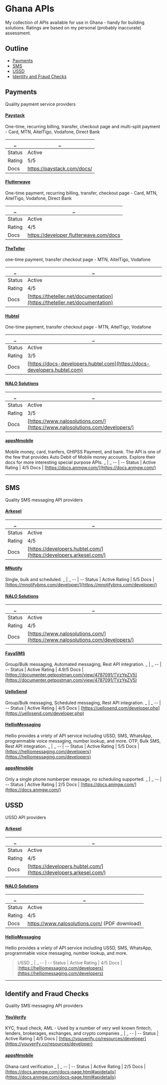 # Ghana APIs
My collection of APIs available for use in Ghana - handy for building solutions. Ratings are based on my personal (probably inaccurate) assessment.

## Outline
* [Payments](https://github.com/aberba/ghana-apis/README.md#payments)
* [SMS](https://github.com/aberba/ghana-apis/edit/master/README.md#sms)
* [USSD](https://github.com/aberba/ghana-apis/edit/master/README.md#ussd)
* [Identity and Fraud Checks](https://github.com/aberba/ghana-apis/edit/master/README.md#identify-and-fraud-checks)

## Payments
Quality payment service providers 

#### [Paystack](https://paystack.com/)
One-time, recurring billing, transfer, checkout page and multi-split payment - Card, MTN, AitelTigo, Vodafone, Direct Bank 

_ | _ 
-- | --
Status | Active
Rating | 5/5
Docs | https://paystack.com/docs/

#### [Flutterwave](https://flutterwave.com/gh/)
One-time payment, recurring billing, transfer, checkout page - Card, MTN, AitelTigo, Vodafone, Direct Bank

_ | _ 
-- | --
Status | Active
Rating | 4/5
Docs | https://developer.flutterwave.com/docs

#### [TheTeller](https://theteller.net/)
one-time payment, transfer checkout page - MTN, AitelTigo, Vodafone

_ | _ 
-- | --
Status | Active
Rating | 4/5
Docs | [https://theteller.net/documentation](https://theteller.net/documentation)

#### [Hubtel](https://hubtel.com)
One-time payment, transfer checkout page - MTN, AitelTigo, Vodafone

_ | _ 
-- | --
Status | Active
Rating | 3/5
Docs | [https://docs-developers.hubtel.com](https://docs-developers.hubtel.com)

 #### [NALO Solutions](https://www.nalosolutions.com/)
 
_ | _ 
-- | --
Status | Active
Rating | 3/5
Docs | [https://www.nalosolutions.com/](https://www.nalosolutions.com/developers/)

 #### [appsNmobile](https://appsnmobilesolutions.com/)
 Mobile money, card, tranfers, GHIPSS Payment, and bank. The API is one of the few that provides Auto Debit of Mobile money accounts. Explore their docs for more interesting special purpose APIs.
_ | _ 
-- | --
Status | Active
Rating | 4/5
Docs | [https://docs.anmgw.com/](https://docs.anmgw.com/)



---


## SMS
 Quality SMS messaging API providers
 
#### [Arkesel](https://arkesel.com/)

_ | _ 
-- | --
Status | Active
Rating | 4/5
Docs | [https://developers.hubtel.com/](https://developers.arkesel.com/)


#### [MNotify](https://www.mnotify.com/)
Single, bulk and scheduled.
_ | _ 
-- | --
Status | Active
Rating | 5/5
Docs | [https://mnotifybms.com/developer/](https://mnotifybms.com/developer/)

#### [NALO Solutions](https://www.nalosolutions.com/)
_ | _ 
-- | --
Status | Active
Rating | 4/5
Docs | [https://www.nalosolutions.com/](https://www.nalosolutions.com/developers/)

#### [FayaSMS](https://fayasms.com/)
Group/Bulk messaging, Automated messaging, Rest API integration.
_ | _ 
-- | --
Status | Active
Rating | 4.9/5
Docs | [https://documenter.getpostman.com/view/4787091/TVzYeZV5](https://documenter.getpostman.com/view/4787091/TVzYeZV5)


#### [UelloSend](https://uellosend.com/)
Group/Bulk messaging, Scheduled messaging, Rest API integration.
_ | _ 
-- | --
Status | Active
Rating | 4/5
Docs | [https://uellosend.com/developer.php](https://uellosend.com/developer.php)


#### [HellioMessaging](https://helliomessaging.com)
Hellio provides a vriety of API service including USSD, SMS, WhatsApp, programmable voice messaging, number lookup, and more. OTP, Bulk SMS, Rest API integration.
_ | _ 
-- | --
Status | Active
Rating | 5/5
Docs | [https://helliomessaging.com/developers](https://helliomessaging.com/developers)


 #### [appsNmobile](https://appsnmobilesolutions.com/)
 Only a single phone numberper message, no scheduling supported.
_ | _ 
-- | --
Status | Active
Rating | 2/5
Docs | [https://docs.anmgw.com/](https://docs.anmgw.com/)



## USSD
 USSD API providers
 
#### [Arkesel](https://arkesel.com/)
_ | _ 
-- | --
Status | Active
Rating | 4/5
Docs | [https://developers.hubtel.com/](https://developers.arkesel.com/)

#### [NALO Solutions](https://www.nalosolutions.com/)
_ | _ 
-- | --
Status | Active
Rating | 4/5
Docs | https://www.nalosolutions.com/ (PDF download)

#### [HellioMessaging](https://helliomessaging.com)
Hellio provides a vriety of API service including USSD, SMS, WhatsApp, programmable voice messaging, number lookup, and more.
> USSD
_ | _ 
-- | --
Status | Active
Rating | 4/5
Docs | [https://helliomessaging.com/developers](https://helliomessaging.com/developers)


--- 

## Identify and Fraud Checks
 Quality SMS messaging API providers

#### [YouVerify]([https://appsnmobilesolutions.com/](https://youverify.co/))
KYC, fraud check, AML - Used by a number of very well known fintech, lenders, brokerages, exchanges, and crypto companies
_ | _ 
-- | --
Status | Active
Rating | 4/5
Docs | [https://youverify.co/resources/developer](https://youverify.co/resources/developer)
 
 #### [appsNmobile](https://appsnmobilesolutions.com/)
Ghana card verification 
_ | _ 
-- | --
Status | Active
Rating | 2/5
Docs | [https://docs.anmgw.com/docs-page.html#apidetails](https://docs.anmgw.com/docs-page.html#apidetails)
